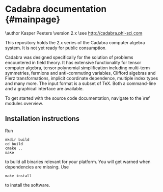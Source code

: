 Cadabra documentation                                  {#mainpage}
=====================

\author  Kasper Peeters
\version 2.x
\see     http://cadabra.phi-sci.com


This repository holds the 2.x series of the Cadabra computer
algebra system. It is not yet ready for public consumption.

Cadabra was designed specifically for the solution of problems
encountered in field theory. It has extensive functionality for tensor
computer algebra, tensor polynomial simplification including
multi-term symmetries, fermions and anti-commuting variables, Clifford
algebras and Fierz transformations, implicit coordinate dependence,
multiple index types and many more. The input format is a subset of
TeX. Both a command-line and a graphical interface are available.

To get started with the source code documentation, navigate to the
\ref modules overview.

## Installation instructions

Run

    mkdir build
    cd build
    cmake ..
    make

to build all binaries relevant for your platform. You will get 
warned when dependencies are missing. Use

    make install

to install the software.


